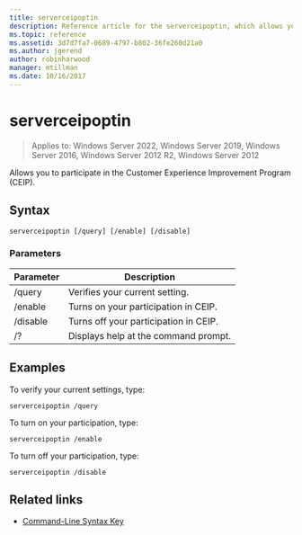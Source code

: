```yaml
---
title: serverceipoptin
description: Reference article for the serverceipoptin, which allows you to participate in the Customer Experience Improvement Program (CEIP).
ms.topic: reference
ms.assetid: 3d7d7fa7-0689-4797-b802-36fe260d21a0
ms.author: jgerend
author: robinharwood
manager: mtillman
ms.date: 10/16/2017
---
```


# serverceipoptin

>Applies to: Windows Server 2022, Windows Server 2019, Windows Server 2016, Windows Server 2012 R2, Windows Server 2012

Allows you to participate in the Customer Experience Improvement Program (CEIP).

## Syntax

```
serverceipoptin [/query] [/enable] [/disable]
```

### Parameters

| Parameter | Description |
|--|--|
| /query | Verifies your current setting. |
| /enable | Turns on your participation in CEIP. |
| /disable | Turns off your participation in CEIP. |
| /? | Displays help at the command prompt. |

## Examples

To verify your current settings, type:

```
serverceipoptin /query
```

To turn on your participation, type:

```
serverceipoptin /enable
```

To turn off your participation, type:

```
serverceipoptin /disable
```

## Related links

- [Command-Line Syntax Key](command-line-syntax-key.md)
